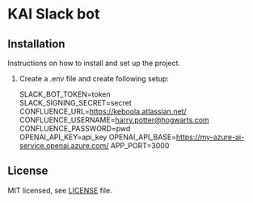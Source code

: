 # KAI Slack bot  
  
## Installation  
  
Instructions on how to install and set up the project.  
  
1. Create a .env file and create following setup:  
  

    SLACK_BOT_TOKEN=token  
    SLACK_SIGNING_SECRET=secret  
    CONFLUENCE_URL=https://keboola.atlassian.net/
    CONFLUENCE_USERNAME=harry.potter@hogwarts.com  
    CONFLUENCE_PASSWORD=pwd  
    OPENAI_API_KEY=api_key
    OPENAI_API_BASE=https://my-azure-ai-service.openai.azure.com/
    APP_PORT=3000


## License

MIT licensed, see [LICENSE](./LICENSE.md) file.